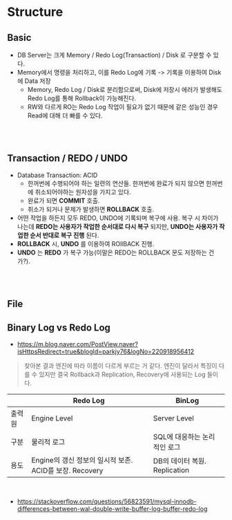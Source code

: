 # Structure

## Basic
* DB Server는 크게 Memory / Redo Log(Transaction) /  Disk 로 구분할 수 있다.
* Memory에서 명령을 처리하고, 이를 Redo Log에 기록 -> 기록을 이용하여 Disk에 Data 저장
    * Memory, Redo Log / Disk로 분리함으로써, Disk에 저장시  에러가 발생해도 Redo Log를 통해 Rollback이 가능해진다. 
    * RW와 다르게 RO는 Redo Log 작업이 필요가 없기 때문에 같은 성능인 경우 Read에 대해 더 빠를 수 있다.
</br>
</br>


## Transaction / REDO / UNDO
* Database Transaction: ACID
    * 한꺼번에 수행되어야 하는 일련의 연산들. 한꺼번에 완료가 되지 않으면 한꺼번에 취소되어야하는 원자성을 가지고 있다.
    * 완료가 되면 __COMMIT__ 호출.
    * 취소가 되거나 문제가 발생하면 __ROLLBACK__ 호출.
* 어떤 작업을 하든지 모두 REDO, UNDO에 기록되며 복구에 사용. 복구 시 차이가 나는데 __REDO는 사용자가 작업한 순서대로 다시 복구__ 되지만, __UNDO는 사용자가 작업한 순서 반대로 복구 진행__ 된다.
* __ROLLBACK__ 시, __UNDO__ 를 이용하여 ROllBACK 진행.
* __UNDO__ 는 __REDO__ 가 복구 가능(이말은 REDO는 ROLLBACK 문도 저장하는 건가?).
</br>
</br>


## File

## Binary Log vs Redo Log
* https://m.blog.naver.com/PostView.naver?isHttpsRedirect=true&blogId=parkjy76&logNo=220918956412
> 찾아본 결과 엔진에 따라 이름이 다르게 부르는 거 같다. 엔진이 달라서 특징이 다를 수 있지만 결국 Rollback과 Replication, Recovery에 사용되는 Log 들이다.

|        | Redo Log | BinLog |
|--------|------------|----------|
| 출력원 | Engine Level | Server Level |
| 구분 | 물리적 로그 | SQL에 대응하는 논리적인 로그 |
| 용도 | Engine의 갱신 정보의 일시적 보존. ACID를 보장. Recovery | DB의 데이터 복원. Replication |

</br>

* https://stackoverflow.com/questions/56823591/mysql-innodb-differences-between-wal-double-write-buffer-log-buffer-redo-log